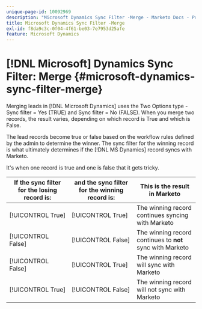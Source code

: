 ```yaml
---
unique-page-id: 10092969
description: "Microsoft Dynamics Sync Filter -Merge - Marketo Docs - Product Documentation"
title: Microsoft Dynamics Sync Filter -Merge
exl-id: f8da9c3c-0f04-4f61-be03-7e7953d25afe
feature: Microsoft Dynamics
---
```

# [!DNL Microsoft] Dynamics Sync Filter: Merge {#microsoft-dynamics-sync-filter-merge}

Merging leads in [!DNL Microsoft Dynamics] uses the Two Options type - Sync filter = Yes (TRUE) and Sync filter = No (FALSE). When you merge two records, the result varies, depending on which record is True and which is False.

The lead records become true or false based on the workflow rules defined by the admin to determine the winner. The sync filter for the winning record is what ultimately determines if the [!DNL MS Dynamics] record syncs with Marketo.

It's when one record is true and one is false that it gets tricky.

| If the sync filter for the losing record is: |and the sync filter for the winning record is: |This is the result in Marketo |
|---|---|---|
| [!UICONTROL True] |[!UICONTROL True] |The winning record continues syncing with Marketo |
| [!UICONTROL False] |[!UICONTROL False] |The winning record continues to **not** sync with Marketo |
| [!UICONTROL False] |[!UICONTROL True] |The winning record will sync with Marketo |
| [!UICONTROL True] |[!UICONTROL False] |The winning record will not sync with Marketo |
